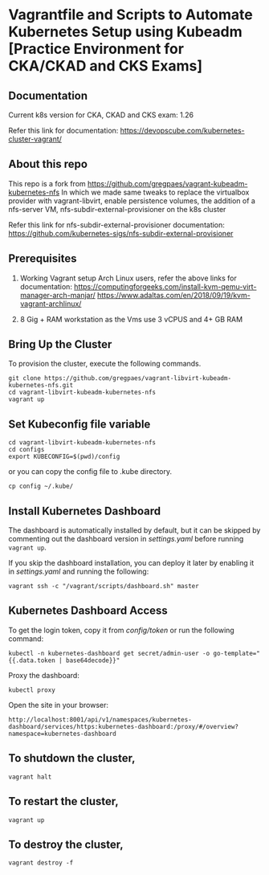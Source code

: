 
# Vagrantfile and Scripts to Automate Kubernetes Setup using Kubeadm [Practice Environment for CKA/CKAD and CKS Exams]

## Documentation

Current k8s version for CKA, CKAD and CKS exam: 1.26

Refer this link for documentation: https://devopscube.com/kubernetes-cluster-vagrant/

## About this repo
This repo is a fork from https://github.com/gregpaes/vagrant-kubeadm-kubernetes-nfs
In which we made same tweaks to replace the virtualbox provider with vagrant-libvirt, enable persistence volumes, the addition of a nfs-server VM, nfs-subdir-external-provisioner on the k8s cluster

Refer this link for nfs-subdir-external-provisioner documentation: https://github.com/kubernetes-sigs/nfs-subdir-external-provisioner

## Prerequisites

1. Working Vagrant setup
  Arch Linux users, refer the above links for documentation: 
  https://computingforgeeks.com/install-kvm-qemu-virt-manager-arch-manjar/
  https://www.adaltas.com/en/2018/09/19/kvm-vagrant-archlinux/

2. 8 Gig + RAM workstation as the Vms use 3 vCPUS and 4+ GB RAM

## Bring Up the Cluster

To provision the cluster, execute the following commands.

```shell
git clone https://github.com/gregpaes/vagrant-libvirt-kubeadm-kubernetes-nfs.git
cd vagrant-libvirt-kubeadm-kubernetes-nfs
vagrant up
```
## Set Kubeconfig file variable

```shell
cd vagrant-libvirt-kubeadm-kubernetes-nfs
cd configs
export KUBECONFIG=$(pwd)/config
```

or you can copy the config file to .kube directory.

```shell
cp config ~/.kube/
```

## Install Kubernetes Dashboard

The dashboard is automatically installed by default, but it can be skipped by commenting out the dashboard version in _settings.yaml_ before running `vagrant up`.

If you skip the dashboard installation, you can deploy it later by enabling it in _settings.yaml_ and running the following:
```shell
vagrant ssh -c "/vagrant/scripts/dashboard.sh" master
```

## Kubernetes Dashboard Access

To get the login token, copy it from _config/token_ or run the following command:
```shell
kubectl -n kubernetes-dashboard get secret/admin-user -o go-template="{{.data.token | base64decode}}"
```

Proxy the dashboard:
```shell
kubectl proxy
```

Open the site in your browser:
```shell
http://localhost:8001/api/v1/namespaces/kubernetes-dashboard/services/https:kubernetes-dashboard:/proxy/#/overview?namespace=kubernetes-dashboard
```

## To shutdown the cluster,

```shell
vagrant halt
```

## To restart the cluster,

```shell
vagrant up
```

## To destroy the cluster,

```shell
vagrant destroy -f
```

